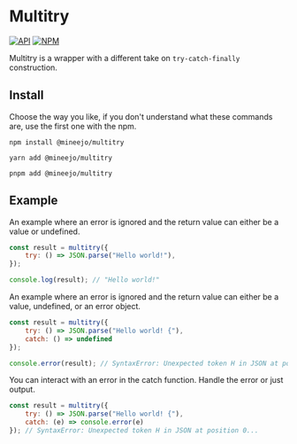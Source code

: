 # Multitry

[![API](https://img.shields.io/badge/API-3178C6.svg)](https://mineejo.github.io/multitry/)
[![NPM](https://img.shields.io/npm/v/multitry.svg?style=&labelColor=cc3534&color=gray&label=NPM)](https://www.npmjs.com/package/multitry)

[APIURL]: https://mineejo.github.io/multitry/

[NPMURL]: https://npmjs.org/package/multitry

Multitry is a wrapper with a different take on `try-catch-finally` construction.

## Install

Choose the way you like, if you don't understand what these commands are, use the first one with the npm.

```shell
npm install @mineejo/multitry
```

```shell
yarn add @mineejo/multitry
```

```shell
pnpm add @mineejo/multitry
```

## Example

An example where an error is ignored and the return value can either be a value or undefined.

```js
const result = multitry({
    try: () => JSON.parse("Hello world!"),
});

console.log(result); // "Hello world!"
```

An example where an error is ignored and the return value can either be a value, undefined, or an error object.

```js
const result = multitry({
    try: () => JSON.parse("Hello world! {"),
    catch: () => undefined
});

console.error(result); // SyntaxError: Unexpected token H in JSON at position 0...
```

You can interact with an error in the catch function. Handle the error or just output.

```js
const result = multitry({
    try: () => JSON.parse("Hello world! {"),
    catch: (e) => console.error(e)
}); // SyntaxError: Unexpected token H in JSON at position 0...
```

